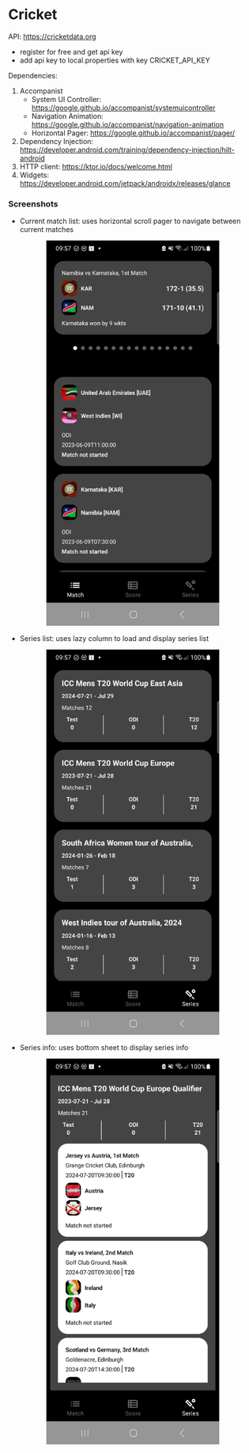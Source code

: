 # Cricket

API: https://cricketdata.org
- register for free and get api key
- add api key to local.properties with key CRICKET_API_KEY

Dependencies:
1. Accompanist
   - System UI Controller: https://google.github.io/accompanist/systemuicontroller
   - Navigation Animation: https://google.github.io/accompanist/navigation-animation
   - Horizontal Pager: https://google.github.io/accompanist/pager/
2. Dependency Injection: https://developer.android.com/training/dependency-injection/hilt-android
3. HTTP client: https://ktor.io/docs/welcome.html
4. Widgets: https://developer.android.com/jetpack/androidx/releases/glance

### Screenshots
- Current match list: uses horizontal scroll pager to navigate between current matches
<p align="center">
<img width="350" src="screenshot/current_matches.png?raw=true">
</p>

- Series list: uses lazy column to load and display series list
<p align="center">
<img width="350" src="screenshot/series_list.png?raw=true">
</p>

- Series info: uses bottom sheet to display series info
<p align="center">
<img width="350" src="screenshot/series_info_bottom_sheet.png?raw=true">
</p>